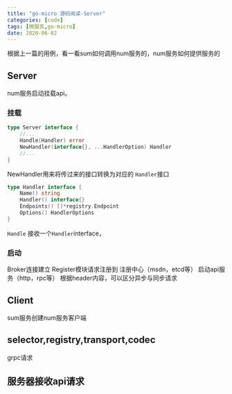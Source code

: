 ```yaml
---
title: "go-micro 源码阅读-Server"
categories: [code]
tags: [微服务,go-micro]
date: 2020-06-02
---
```


根据上一篇的用例，看一看sum如何调用num服务的，num服务如何提供服务的

## Server
num服务启动挂载api。

### 挂载
```go
type Server interface {
    //...
	Handle(Handler) error
    NewHandler(interface{}, ...HandlerOption) Handler
    //...
}
```
NewHandler用来将传过来的接口转换为对应的 `Handler`接口
```go
type Handler interface {
	Name() string
	Handler() interface{}
	Endpoints() []*registry.Endpoint
	Options() HandlerOptions
}
```

`Handle` 接收一个`Handler`interface，

### 启动
Broker连接建立
Register模块请求注册到 注册中心（msdn，etcd等）
启动api服务（http，rpc等）
根据header内容，可以区分异步与同步请求

## Client
sum服务创建num服务客户端

## selector,registry,transport,codec
grpc请求

## 服务器接收api请求



